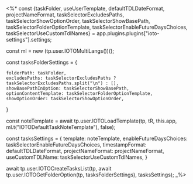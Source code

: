 <%*
const {taskFolder, useUserTemplate, defaultTDLDateFormat, projectNameFormat, taskSelectorExcludesPaths, taskSelectorShowOptionOrder, taskSelectorShowBasePath, taskSelectorFolderOptionTemplate, taskSelectorEnableFutureDaysChoices, taskSelectorUseCustomTdlNames} = app.plugins.plugins["ioto-settings"].settings;

const ml = new (tp.user.IOTOMultiLangs())();

const tasksFolderSettings = {

	folderPath: taskFolder,
    excludesPaths: taskSelectorExcludesPaths ? taskSelectorExcludesPaths.split("\n") : [],
    showBasePathInOption: taskSelectorShowBasePath,
    optionContentTemplate: taskSelectorFolderOptionTemplate,
    showOptionOrder: taskSelectorShowOptionOrder,
}

const noteTemplate = await tp.user.IOTOLoadTemplate(tp, tR, this.app, ml.t("IOTODefaultTaskNoteTemplate"), false);

const tasksSettings = {
	template: noteTemplate,
    enableFutureDaysChoices: taskSelectorEnableFutureDaysChoices,
    timestampFormat: defaultTDLDateFormat,
    projectNameFormat: projectNameFormat,
    useCustomTDLName: taskSelectorUseCustomTdlNames,
}

await tp.user.IOTOCreateTasksList(tp, await tp.user.IOTOGetFolderOption(tp, tasksFolderSettings), tasksSettings);
_%>
